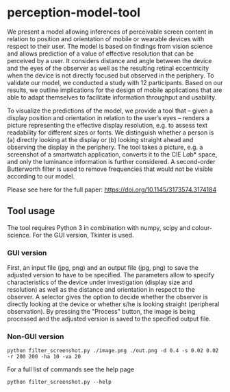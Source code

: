 # perception-model-tool

We present a model allowing inferences of perceivable screen content in relation to position and orientation of mobile or wearable devices with respect to their user. The model is based on findings from vision science and allows prediction of a value of effective resolution that can be perceived by a user. It considers distance and angle between the device and the eyes of the observer as well as the resulting retinal eccentricity when the device is not directly focused but observed in the periphery. To validate our model, we conducted a study with 12 participants. Based on our results, we outline implications for the design of mobile applications that are able to adapt themselves to facilitate information throughput and usability.

To visualize the predictions of the model, we provide a tool that – given a display position and orientation in relation to the user’s eyes – renders a picture representing the effective display resolution, e.g. to assess text readability for different sizes or fonts. We distinguish whether a person is (a) directly looking at the display or (b) looking straight ahead and observing the display in the periphery. The tool takes a picture, e.g. a screenshot of a smartwatch application, converts it to the CIE L*a*b* space, and only the luminance information is further considered. A second-order Butterworth filter is used to remove frequencies that would not be visible according to our model.

Please see here for the full paper: https://doi.org/10.1145/3173574.3174184

## Tool usage
The tool requires Python 3 in combination with numpy, scipy and colour-science. For the GUI version, Tkinter is used.

### GUI version
First, an input file (jpg, png) and an output file (jpg, png) to save the adjusted version to have to be specified. The parameters allow to specify characteristics of the device under investigation (display size and resolution) as well as the distance and orientation in respect to the observer. A selector gives the option to decide whether the observer is directly looking at the device or whether s/he is looking straight (peripheral observation).
By pressing the "Process" button, the image is being processed and the adjusted version is saved to the specified output file.

### Non-GUI version
```
python filter_screenshot.py ./image.png ./out.png -d 0.4 -s 0.02 0.02 -r 200 200 -ha 10 -va 20
```

For a full list of commands see the help page
```
python filter_screenshot.py --help
```
